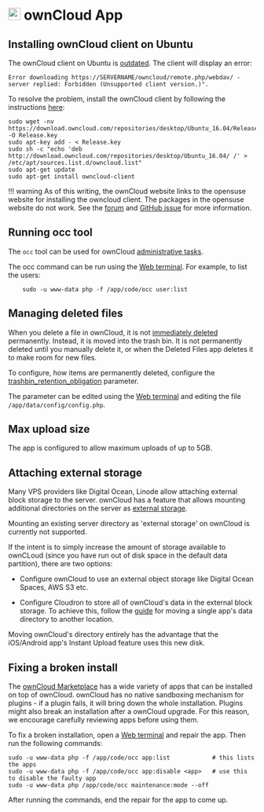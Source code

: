 # <img src="/documentation/img/owncloud-logo.png" width="25px"> ownCloud App

## Installing ownCloud client on Ubuntu

The ownCloud client on Ubuntu is [outdated](https://bugs.launchpad.net/ubuntu/+source/owncloud-client/+bug/1718308).
The client will display an error:
```
Error downloading https://SERVERNAME/owncloud/remote.php/webdav/ - server replied: Forbidden (Unsupported client version.)".
```

To resolve the problem, install the ownCloud client by following the instructions [here](https://download.owncloud.com/repositories/desktop/download/):

```
sudo wget -nv https://download.owncloud.com/repositories/desktop/Ubuntu_16.04/Release.key -O Release.key
sudo apt-key add - < Release.key
sudo sh -c "echo 'deb http://download.owncloud.com/repositories/desktop/Ubuntu_16.04/ /' > /etc/apt/sources.list.d/owncloud.list"
sudo apt-get update
sudo apt-get install owncloud-client
```

!!! warning
    As of this writing, the ownCloud website links to the opensuse website for installing the owncloud client.
    The packages in the opensuse website do not work. See the [forum](https://central.owncloud.org/t/repository-bug-on-ubuntu-16-04/9546/7)
    and [GitHub issue](https://github.com/owncloud/client/issues/6034) for more information.

## Running occ tool

The `occ` tool can be used for ownCloud [administrative tasks](https://doc.owncloud.org/server/9.0/admin_manual/configuration_server/occ_command.html#using-the-occ-command).

The occ command can be run using the [Web terminal](/documentation/apps#web-terminal). For example, to list the users:

```
    sudo -u www-data php -f /app/code/occ user:list
```

## Managing deleted files

When you delete a file in ownCloud, it is not [immediately deleted](https://doc.owncloud.org/server/9.0/user_manual/files/deleted_file_management.html) permanently. Instead, it is moved into the trash bin.
It is not permanently deleted until you manually delete it, or when the Deleted Files app deletes it to make room for
new files.

To configure, how items are permanently deleted, configure the [trashbin_retention_obligation](https://doc.owncloud.com/server/9.1/admin_manual/configuration_server/config_sample_php_parameters.html?highlight=trashbin_retention_obligation#deleted-items-trash-bin) parameter.

The parameter can be edited using the [Web terminal](/documentation/apps#web-terminal) and editing the file
`/app/data/config/config.php`.

## Max upload size

The app is configured to allow maximum uploads of up to 5GB.

## Attaching external storage

Many VPS providers like Digital Ocean, Linode allow attaching external block storage to the server. ownCloud has a feature
that allows mounting additional directories on the server as [external storage](https://doc.owncloud.org/server/9.0/admin_manual/configuration_files/external_storage_configuration_gui.html).

Mounting an existing server directory as 'external storage' on ownCloud is currently not supported.

If the intent is to simply increase the amount of storage available to ownCLoud (since you have run out of disk
space in the default data partition), there are two options:

* Configure ownCloud to use an external object storage like Digital Ocean Spaces, AWS S3 etc.

* Configure Cloudron to store all of ownCloud's data in the external block storage. To achieve this, follow the
  [guide](server/#moving-a-single-apps-data-directory-to-another-location) for
  moving a single app's data directory to another location.

Moving ownCloud's directory entirely has the advantage that the iOS/Android app's Instant Upload feature uses
this new disk.

## Fixing a broken install

The [ownCloud Marketplace](https://marketplace.owncloud.com/) has a wide variety of apps that can be installed on
top of ownCloud. ownCloud has no native sandboxing mechanism for plugins - if a plugin fails, it will bring
down the whole installation. Plugins might also break an installation after a ownCloud upgrade. For this reason,
we encourage carefully reviewing apps before using them.

To fix a broken installation, open a [Web terminal](/documentation/apps#web-terminal) and repair the app. Then run the following
commands:

```
sudo -u www-data php -f /app/code/occ app:list            # this lists the apps
sudo -u www-data php -f /app/code/occ app:disable <app>   # use this to disable the faulty app
sudo -u www-data php /app/code/occ maintenance:mode --off
```

After running the commands, end the repair for the app to come up.

